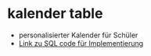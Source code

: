 # kalender table 
- personalisierter Kalender für Schüler
- [Link zu SQL code für Implementierung](../../../../../code_resources/database_components_doc/tables/kalender_table.sql)